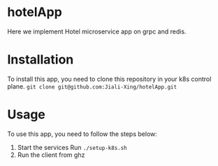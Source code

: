 # hotelApp
Here we implement Hotel microservice app on grpc and redis. 

<!-- first, you need to clone this app in your k8s control plane -->
# Installation
To install this app, you need to clone this repository in your k8s control plane. 
```git clone git@github.com:Jiali-Xing/hotelApp.git```

# Usage
To use this app, you need to follow the steps below:
1. Start the services
Run ```./setup-k8s.sh```
2. Run the client from ghz